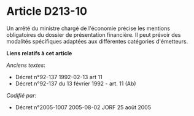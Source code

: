 # Article D213-10

Un arrêté du ministre chargé de l'économie précise les mentions obligatoires du dossier de présentation financière. Il peut
prévoir des modalités spécifiques adaptées aux différentes catégories d'émetteurs.

**Liens relatifs à cet article**

_Anciens textes_:

  - Décret n°92-137 1992-02-13 art 11
  - Décret n°92-137 du 13 février 1992 - art. 11 (Ab)

_Codifié par_:

  - Décret n°2005-1007 2005-08-02 JORF 25 août 2005
